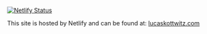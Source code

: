 [![Netlify Status](https://api.netlify.com/api/v1/badges/90c41f95-e0c1-474c-813a-e34e64aa213b/deploy-status)](https://app.netlify.com/sites/lucas-kottwitz/deploys)

This site is hosted by Netlify and can be found at: [lucaskottwitz.com](https://lucaskottwitz.com)
